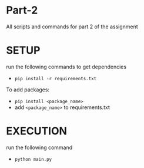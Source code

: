 # Part-2
All scripts and commands for part 2 of the assignment


# SETUP

run the following commands to get dependencies
- `pip install -r requirements.txt`

To add packages:
- `pip install <package_name>`
- add `<package_name>` to requirements.txt


# EXECUTION
run the following command
- `python main.py`
